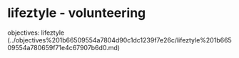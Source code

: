 # lifeztyle - volunteering

objectives: lifeztyle (../objectives%201b66509554a7804d90c1dc1239f7e26c/lifeztyle%201b66509554a780659f71e4c67907b6d0.md)